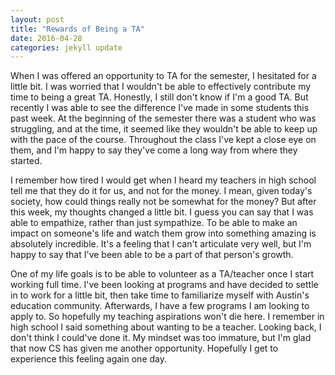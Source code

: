 ```yaml
---
layout: post
title: "Rewards of Being a TA"
date: 2016-04-28
categories: jekyll update
---
```


When I was offered an opportunity to TA for the semester, I hesitated for a little bit. I was worried that I wouldn't be able to effectively contribute my time to being a great TA. Honestly, I still don't know if I'm a good TA. But recently I was able to see the difference I've made in some students this past week. At the beginning of the semester there was a student who was struggling, and at the time, it seemed like they wouldn't be able to keep up with the pace of the course. Throughout the class I've kept a close eye on them, and I'm happy to say they've come a long way from where they started.

I remember how tired I would get when I heard my teachers in high school tell me that they do it for us, and not for the money. I mean, given today's society, how could things really not be somewhat for the money? But after this week, my thoughts changed a little bit. I guess you can say that I was able to empathize, rather than just sympathize. To be able to make an impact on someone's life and watch them grow into something amazing is absolutely incredible. It's a feeling that I can't articulate very well, but I'm happy to say that I've been able to be a part of that person's growth.

One of my life goals is to be able to volunteer as a TA/teacher once I start working full time. I've been looking at programs and have decided to settle in to work for a little bit, then take time to familiarize myself with Austin's education community. Afterwards, I have a few programs I am looking to apply to. So hopefully my teaching aspirations won't die here. I remember in high school I said something about wanting to be a teacher. Looking back, I don't think I could've done it. My mindset was too immature, but I'm glad that now CS has given me another opportunity. Hopefully I get to experience this feeling again one day.
